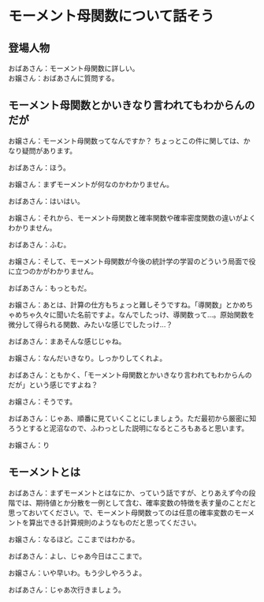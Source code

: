 # モーメント母関数について話そう

## 登場人物

おばあさん：モーメント母関数に詳しい。  
お嬢さん：おばあさんに質問する。

## モーメント母関数とかいきなり言われてもわからんのだが

お嬢さん：モーメント母関数ってなんですか？ ちょっとこの件に関しては、かなり疑問があります。

おばあさん：ほう。

お嬢さん：まずモーメントが何なのかわかりません。

おばあさん：はいはい。

お嬢さん：それから、モーメント母関数と確率関数や確率密度関数の違いがよくわかりません。

おばあさん：ふむ。

お嬢さん：そして、モーメント母関数が今後の統計学の学習のどういう局面で役に立つのかがわかりません。

おばあさん：もっともだ。

お嬢さん：あとは、計算の仕方もちょっと難しそうですね。「導関数」とかめちゃめちゃ久々に聞いた名前ですよ。なんでしたっけ、導関数って...。原始関数を微分して得られる関数、みたいな感じでしたっけ...？

おばあさん：まあそんな感じじゃね。

お嬢さん：なんだいきなり。しっかりしてくれよ。

おばあさん：ともかく、「モーメント母関数とかいきなり言われてもわからんのだが」という感じですよね？

お嬢さん：そうです。

おばあさん：じゃあ、順番に見ていくことにしましょう。ただ最初から厳密に知ろうとすると泥沼なので、ふわっとした説明になるところもあると思います。

お嬢さん：り

## モーメントとは

おばあさん：まずモーメントとはなにか、っていう話ですが、とりあえず今の段階では、期待値とか分散を一例として含む、確率変数の特徴を表す量のことだと思っておいてください。で、モーメント母関数ってのは任意の確率変数のモーメントを算出できる計算規則のようなものだと思ってください。

お嬢さん：なるほど。ここまではわかる。

おばあさん：よし、じゃあ今日はここまで。

お嬢さん：いや早いわ。もう少しやろうよ。

おばあさん：じゃあ次行きましょう。
